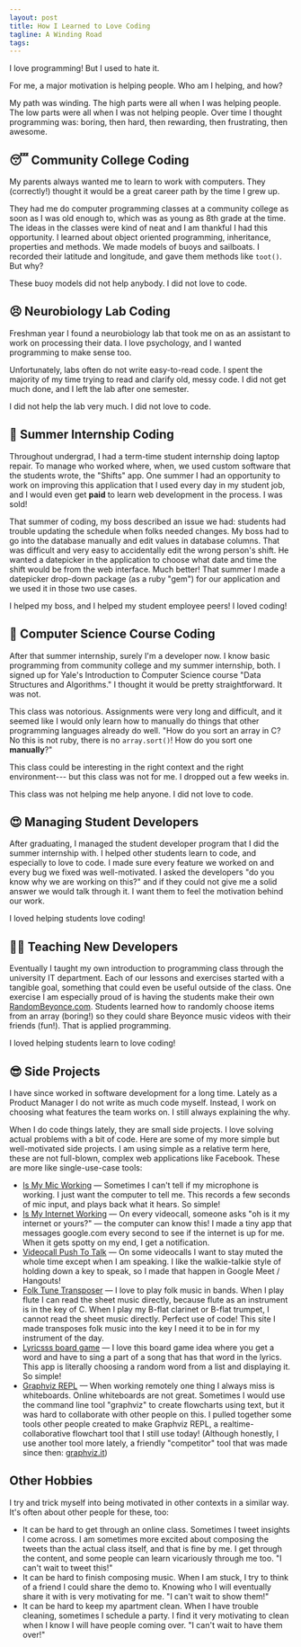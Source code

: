```yaml
---
layout: post
title: How I Learned to Love Coding
tagline: A Winding Road
tags:
---
```


I love programming! But I used to hate it.

For me, a major motivation is helping people. Who am I helping, and how?

My path was winding. The high parts were all when I was helping people. The low parts were all when I was not helping people. Over time I thought programming was: boring, then hard, then rewarding, then frustrating, then awesome. 

## 😴 Community College Coding
My parents always wanted me to learn to work with computers. They (correctly!) thought it would be a great career path by the time I grew up.

They had me do computer programming classes at a community college as soon as I was old enough to, which was as young as 8th grade at the time. The ideas in the classes were kind of neat and I am thankful I had this opportunity. I learned about object oriented programming, inheritance, properties and methods. We made models of buoys and sailboats. I recorded their latitude and longitude, and gave them methods like `toot()`. But why?

These buoy models did not help anybody. I did not love to code.

## 😣 Neurobiology Lab Coding
Freshman year I found a neurobiology lab that took me on as an assistant to work on processing their data. I love psychology, and I wanted programming to make sense too.

Unfortunately, labs often do not write easy-to-read code. I spent the majority of my time trying to read and clarify old, messy code. I did not get much done, and I left the lab after one semester.

I did not help the lab very much. I did not love to code.

## 🤩 Summer Internship Coding
Throughout undergrad, I had a term-time student internship doing laptop repair. To manage who worked where, when, we used custom software that the students wrote, the "Shifts" app. One summer I had an opportunity to work on improving this application that I used every day in my student job, and I would even get **paid** to learn web development in the process. I was sold!

That summer of coding, my boss described an issue we had: students had trouble updating the schedule when folks needed changes. My boss had to go into the database manually and edit values in database columns. That was difficult and very easy to accidentally edit the wrong person's shift. He wanted a datepicker in the application to choose what date and time the shift would be from the web interface. Much better! That summer I made a datepicker drop-down package (as a ruby "gem") for our application and we used it in those two use cases.

I helped my boss, and I helped my student employee peers! I loved coding!

## 😤 Computer Science Course Coding
After that summer internship, surely I'm a developer now. I know basic programming from community college and my summer internship, both. I signed up for Yale's Introduction to Computer Science course "Data Structures and Algorithms." I thought it would be pretty straightforward. It was not.

This class was notorious. Assignments were very long and difficult, and it seemed like I would only learn how to manually do things that other programming languages already do well. "How do you sort an array in C? No this is not ruby, there is no `array.sort()`! How do you sort one **manually**?"

This class could be interesting in the right context and the right environment--- but this class was not for me. I dropped out a few weeks in.

This class was not helping me help anyone. I did not love to code.

## 😍 Managing Student Developers
After graduating, I managed the student developer program that I did the summer internship with. I helped other students learn to code, and especially to love to code. I made sure every feature we worked on and every bug we fixed was well-motivated. I asked the developers "do you know why we are working on this?" and if they could not give me a solid answer we would talk through it. I want them to feel the motivation behind our work.

I loved helping students love coding!

## 👨‍🏫 Teaching New Developers
Eventually I taught my own introduction to programming class through the university IT department. Each of our lessons and exercises started with a tangible goal, something that could even be useful outside of the class. One exercise I am especially proud of is having the students make their own [RandomBeyonce.com](http://randombeyonce.com/). Students learned how to randomly choose items from an array (boring!) so they could share Beyonce music videos with their friends (fun!). That is applied programming.

I loved helping students learn to love coding!

## 😎 Side Projects
I have since worked in software development for a long time. Lately as a Product Manager I do not write as much code myself. Instead, I work on choosing what features the team works on. I still always explaining the why.

When I do code things lately, they are small side projects. I love solving actual problems with a bit of code. Here are some of my more simple but well-motivated side projects. I am using simple as a relative term here, these are not full-blown, complex web applications like Facebook. These are more like single-use-case tools:

* [Is My Mic Working](httsp://ismymicworking.com) — Sometimes I can't tell if my microphone is working. I just want the computer to tell me. This records a few seconds of mic input, and plays back what it hears. So simple!
* [Is My Internet Working](https://github.com/caseywatts/electron-ping) — On every videocall, someone asks "oh is it my internet or yours?" — the computer can know this! I made a tiny app that messages google.com every second to see if the internet is up for me. When it gets spotty on my end, I get a notification.
* [Videocall Push To Talk](http://caseywatts.com/ptt) — On some videocalls I want to stay muted the whole time except when I am speaking. I like the walkie-talkie style of holding down a key to speak, so I made that happen in Google Meet / Hangouts!
* [Folk Tune Transposer](https://folktunetransposer.com) — I love to play folk music in bands. When I play flute I can read the sheet music directly, because flute as an instrument is in the key of C. When I play my B-flat clarinet or B-flat trumpet, I cannot read the sheet music directly. Perfect use of code! This site I made transposes folk music into the key I need it to be in for my instrument of the day.
* [Lyricsss board game](https://lyricsss.netlify.app) — I love this board game idea where you get a word and have to sing a part of a song that has that word in the lyrics. This app is literally choosing a random word from a list and displaying it. So simple!
* [Graphviz REPL](http://www.graphvizrepl.com) — When working remotely one thing I always miss is whiteboards. Online whiteboards are not great. Sometimes I would use the command line tool "graphviz" to create flowcharts using text, but it was hard to collaborate with other people on this. I pulled together some tools other people created to make Graphviz REPL, a realtime-collaborative flowchart tool that I still use today! (Although honestly, I use another tool more lately, a friendly "competitor" tool that was made since then: [graphviz.it](http://graphviz.it))

## Other Hobbies
I try and trick myself into being motivated in other contexts in a similar way. It's often about other people for these, too:

* It can be hard to get through an online class. Sometimes I tweet insights I come across. I am sometimes more excited about composing the tweets than the actual class itself, and that is fine by me. I get through the content, and some people can learn vicariously through me too. "I can't wait to tweet this!"
* It can be hard to finish composing music. When I am stuck, I try to think of a friend I could share the demo to. Knowing who I will eventually share it with is very motivating for me. "I can't wait to show them!"
* It can be hard to keep my apartment clean. When I have trouble cleaning, sometimes I schedule a party. I find it very motivating to clean when I know I will have people coming over. "I can't wait to have them over!"